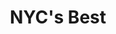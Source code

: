 ---
layout: case
name: nycbest
title: NYC's Best
tagline: For the second project in the Google UX Design program, I reimagined the pet adoption flow for an animal shelter to make it more accessible and straightforward.
button: Responsive Web App
description:
  - NYC’s Best is an animal shelter with three locations in New York City. They are dedicated to rescuing, rehabilitating, and finding forever homes for homeless and abandoned cats, dogs, and rabbits.
  - We aimed to provide its patrons with a quick way to **easily find and adopt a pet**.
backLink: /cases/nonna
nextPage: NYC's Best
overview:
  deliverable: Responsive website
  roles:
    - Concept
    - Research
    - Visuals
    - Interaction
  duration: Dec 2022 - Feb 2023
  tool: Adobe XD
  problem: Available pet adoption websites have cluttered designs that **aren’t fully responsive, inefficient** or **unusable browsing features**, and **confusing information architecture**.
  solution:
    tag: Design a user-friendly responsive website by providing **clear navigation** and offering a **fast, efficient** pet search and adoption application process.
research:
  description: To understand the users I was designing for and their needs, I conducted qualitative research through a **competitive audit**, **empathy maps**, **interviews**, and **personas**.
  questions:
    - Who are our users?
    - What are their goals?
    - What features are needed for users to achieve these goals?
  target:
    description: The primary user group identified through my research was **working adults with families** and **early career professionals** who don’t have time to read through each pet profile.
  personas:
    - name: Niamh
      age: 35
      job: Dental hygenist
      quote: "I’m always thinking about new ways to spend quality time with my boys."
      image: portrait1.png
      goals:
        - Save for son's education
        - Find new activity to do with sons
        - Read every day
      needs:
        - Skimmable pet profiles
        - Filters for profile listings
        - Clear adoption process
    - name: Winston
      age: 21
      job: Student
      quote: "I hold high standards for myself and the people I surround myself with."
      image: portrait2.png
      goals:
        - Get straight A's this semester
        - Land full-time job in the city
        - Be more active each day
      needs:
        - Filters for pet characteristics
        - First-time pet parent info
        - Online contact options
  challenges:
    - Not assistive technology accessible
    - No descriptive filters
    - Poor information architecture
  opportunities:
    - Optimize for assistive technologies
    - Provide descriptive filters
    - Clear information architecture
  competitive_analysis:
    summary: Next, I compared the **pet adoption flow** on existing competitors’ sites. I selected **two direct competitors** from local animal shelters, along with **two indirect competitors** that offer services for pet owners.
    competitors:
      - competitor1.png
      - competitor2.png
      - competitor3.png
      - competitor4.png
ideation:
  summary: Next, I sketched out four different iterations of the homepage, with a focus on avoiding a text-heavy screen for a quicker browsing experience.
  diagram:
    image: ideation.png
    description: For the refined version, I prioritized a **quick and easy way to search pet profiles** with filters like location and pet type to help users save time.
wireframes:
  summary: For my digital wireframes, I prioritized **multiple ways to enter the user flow** through landmarks, such as navigation and search.
  images:
    - wireframe.png
    - wireframe2.png
sitemap:
  summary: "**Difficulty with website navigation** was a primary pain point for users, so I aimed to make the information architecture **simple and intuitive**. I created the sitemap with the common structure used by existing animal shelters in mind."
testing:
  notes:
    - I conducted **two rounds of usability studies**.
    - Findings from the first study helped **guide** the designs from wireframes to mockups.
    - The second study used a high-fidelity prototype and revealed what aspects of the mockups needed **refining**.
  study_type: Unmoderated
  location: United States
  participants: 5 participants
  length: 20-30 minutes
  image: test.gif
  tests:
    - Sign up to create new account.
    - Select menu item and add to cart.
    - Complete checkout for pickup order.
    - Track progress of order. Return to home once order is complete.
  insights:
    - Users want easy access to the **full menu**
    - Users want to use **familiar navigation styles** (e.g. scrolling and searching) on the homepage
    - Users want to order with **as little steps** involved as possible
    - Users want easy access to **current and past orders**
final_designs:
  - title: Single Sign-On and 2FA
    summary: I provided single-sign on options for the most commonly used platforms, as well as two-factor authentication for a quicker login process.
    image: design1.gif
  - title: Loyalty Discounts
    summary: I added a popup to apply offers on the checkout page to encourage use of the app, as well as a quicker checkout process.
    image: design2.gif
  - title: Order Estimates
    summary: I provided two options, ‘ASAP’ and ‘Schedule,’ for pickup and delivery times for users with unpredictable schedules.
    image: design3.gif
  - title: Live Order Tracking
    summary: I added live order tracking, with each step of the process listed, so that users with busy schedules could time their pickup accurately.
    image: design4.gif
takeaways:
  summary: "This was my **first portfolio project** in the Google UX Design certificate program, as well as my **first experience designing with Figma**. Throughout Courses 2-5, I began practicing and implementing the principles I was learning about. Watching my designs come to life and receiving user feedback was an **extremely rewarding and insightful process**."
  lessons:
    - lesson: Color Theory
      learning: I learned how much of an impact the color palette has on the overall impression and energy of a site. After changing the initial color scheme to a more vibrant purple, the site felt more suited to the modern, tailored-to-you concept I had in mind for NYC’s Best.
    - lesson: Accessibility
      learning: I learned that designing for people who use assistive technologies improves the user experience for all users through icons, bottom navigation bars, and an accessible color palette.
    - lesson: Labels
      learning: I learned that all button labels and CTAs should use language that is straightforward and understandable for users regardless of their familiarity with similar food ordering apps.
  next_steps:
    - Conduct a third usability study to evaluate whether the pain points users experienced have been effectively addressed
    - Conduct more user research to determine any new areas of need
---